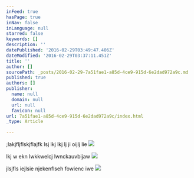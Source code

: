 ```yaml
---
inFeed: true
hasPage: true
inNav: false
inLanguage: null
starred: false
keywords: []
description: ''
datePublished: '2016-02-29T03:49:47.406Z'
dateModified: '2016-02-29T03:37:11.451Z'
title: ''
author: []
sourcePath: _posts/2016-02-29-7a51fae1-a85d-4ce9-915d-6e2dad972a9c.md
published: true
authors: []
publisher:
  name: null
  domain: null
  url: null
  favicon: null
url: 7a51fae1-a85d-4ce9-915d-6e2dad972a9c/index.html
_type: Article

---
```

;lakjfljflskjflajfk  lsj lkj lkj lj ji oijlj lie
![](https://s3-us-west-2.amazonaws.com/the-grid-img/p/854a9bed280b77bd2b2d03dbc11ceaa300ec49bc.jpg)

lkj w ekn lwkkwelcj lwnckauvbijaw ![](https://s3-us-west-2.amazonaws.com/the-grid-img/p/821cc9c42abff67a0ae4c344edbea7e096923ac6.jpg)

jlsjfls iejlsie njekenflseh fowienc iwe
![](https://s3-us-west-2.amazonaws.com/the-grid-img/p/9874c2683ece47826863b4df19d632f69f3040e6.jpg)